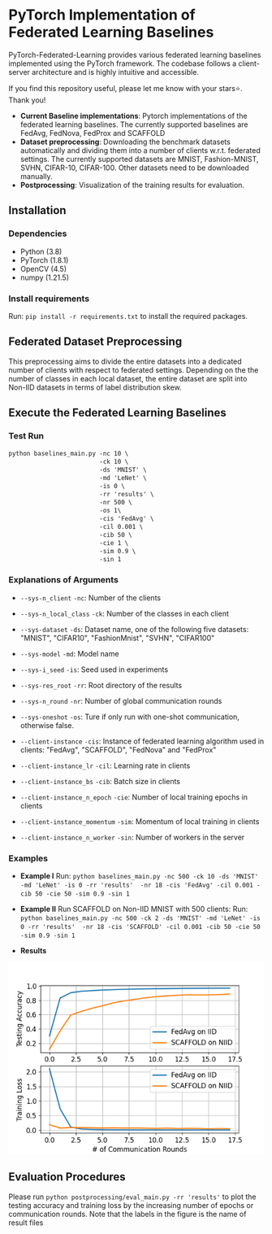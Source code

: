 # PyTorch Implementation of Federated Learning Baselines

PyTorch-Federated-Learning provides various federated learning baselines implemented using the PyTorch framework. The codebase follows a client-server architecture and is highly intuitive and accessible.

If you find this repository useful, please let me know with your stars:star:. Thank you!

* **Current Baseline implementations**: Pytorch implementations of the federated learning baselines. The currently supported baselines are FedAvg, FedNova, FedProx and SCAFFOLD
* **Dataset preprocessing**: Downloading the benchmark datasets automatically and dividing them into a number of clients w.r.t. federated settings. The currently supported datasets are MNIST, Fashion-MNIST, SVHN, CIFAR-10, CIFAR-100. Other datasets need to be downloaded manually.
* **Postprocessing**: Visualization of the training results for evaluation.


## Installation

### Dependencies

 - Python (3.8)
 - PyTorch (1.8.1)
 - OpenCV (4.5)
 - numpy (1.21.5)


### Install requirements

Run: `pip install -r requirements.txt` to install the required packages.

## Federated Dataset Preprocessing

This preprocessing aims to divide the entire datasets into a dedicated number of clients with respect to federated settings.
Depending on the the number of classes in each local dataset, the entire dataset are split into Non-IID datasets in terms of label distribution skew.


## Execute the Federated Learning Baselines

### Test Run

```
python baselines_main.py -nc 10 \
                         -ck 10 \
                         -ds 'MNIST' \
                         -md 'LeNet' \
                         -is 0 \
                         -rr 'results' \
                         -nr 500 \
                         -os 1\
                         -cis 'FedAvg' \
                         -cil 0.001 \
                         -cib 50 \
                         -cie 1 \
                         -sim 0.9 \
                         -sin 1
```


### Explanations of Arguments

- `--sys-n_client` `-nc`: Number of the clients
- `--sys-n_local_class` `-ck`: Number of the classes in each client
- `--sys-dataset` `-ds`: Dataset name, one of the following five datasets: "MNIST", "CIFAR10", "FashionMnist", "SVHN", "CIFAR100"
- `--sys-model` `-md`: Model name
- `--sys-i_seed` `-is`: Seed used in experiments
- `--sys-res_root` `-rr`: Root directory of the results
- `--sys-n_round` `-nr`: Number of global communication rounds
- `--sys-oneshot` `-os`: Ture if only run with one-shot communication, otherwise false.
  

- `--client-instance` `-cis`: Instance of federated learning algorithm used in clients: "FedAvg", "SCAFFOLD", "FedNova" and "FedProx"
- `--client-instance_lr` `-cil`: Learning rate in clients
- `--client-instance_bs` `-cib`: Batch size in clients
- `--client-instance_n_epoch` `-cie`: Number of local training epochs in clients
- `--client-instance_momentum` `-sim`: Momentum of local training in clients
- `--client-instance_n_worker` `-sin`: Number of workers in the server

### Examples

* **Example I** Run: `python baselines_main.py -nc 500 -ck 10 -ds 'MNIST' -md 'LeNet' -is 0 -rr 'results' 
-nr 18 -cis 'FedAvg' -cil 0.001 -cib 50 -cie 50 -sim 0.9 -sin 1`

* **Example II** Run SCAFFOLD on Non-IID MNIST with 500 clients:
Run: `python baselines_main.py -nc 500 -ck 2 -ds 'MNIST' -md 'LeNet' -is 0 -rr 'results' 
-nr 18 -cis 'SCAFFOLD' -cil 0.001 -cib 50 -cie 50 -sim 0.9 -sin 1`

* **Results**

![drawing](figures/Baselines.png)

## Evaluation Procedures

Please run `python postprocessing/eval_main.py -rr 'results'` to plot the testing accuracy and training loss by the increasing number of epochs or communication rounds. 
Note that the labels in the figure is the name of result files

